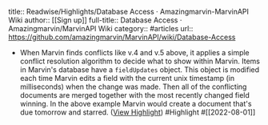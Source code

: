 title:: Readwise/Highlights/Database Access · Amazingmarvin-MarvinAPI Wiki
author:: [[Sign up]]
full-title:: Database Access · Amazingmarvin/MarvinAPI Wiki
category:: #articles
url:: https://github.com/amazingmarvin/MarvinAPI/wiki/Database-Access
- When Marvin finds conflicts like v.4 and v.5 above, it applies a simple conflict resolution algorithm to decide what to show within Marvin. Items in Marvin's database have a `fieldUpdates` object. This object is modified each time Marvin edits a field with the current unix timestamp (in milliseconds) when the change was made. Then all of the conflicting documents are merged together with the most recently changed field winning. In the above example Marvin would create a document that's due tomorrow and starred. ([View Highlight](https://read.readwise.io/read/01g9c36qgmah58xqhzfke5nq64)) #Highlight #[[2022-08-01]]